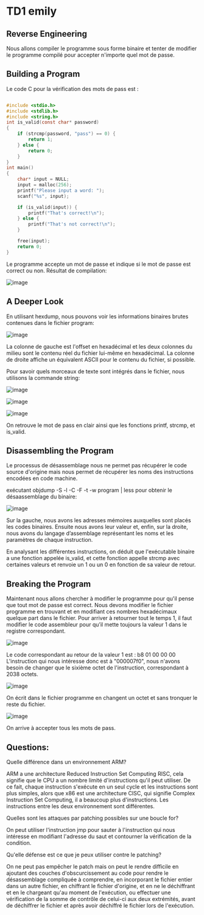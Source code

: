 # TD1 emily 
Reverse Engineering 
--------------

Nous allons compiler le programme sous forme binaire et tenter de modifier le programme compilé pour accepter n'importe quel mot de passe.

Building a Program
-------------- 
 Le code C pour la vérification des mots de pass est :
```C

#include <stdio.h>
#include <stdlib.h>
#include <string.h>
int is_valid(const char* password)
{
    if (strcmp(password, "pass") == 0) {
        return 1;
    } else {
        return 0;
    }
}
int main()
{
    char* input = NULL;
    input = malloc(256);
    printf("Please input a word: ");
    scanf("%s", input);

    if (is_valid(input)) {
        printf("That's correct!\n");
    } else {
        printf("That's not correct!\n");
    }

    free(input);
    return 0;
}
```
Le programme accepte un mot de passe et indique si le mot de passe est correct ou non.
Résultat de compilation:

![image](https://user-images.githubusercontent.com/46088690/152654101-599679b0-bd34-41be-90c9-99594ed2a21d.png)

A Deeper Look
--------------

En utilisant hexdump, nous pouvons voir les informations binaires brutes contenues dans le fichier program:

![image](https://user-images.githubusercontent.com/46088690/152648969-96f37144-769b-4ac4-8101-1709cdcce2e5.png)

La colonne de gauche est l'offset en hexadécimal et les deux colonnes du milieu sont le contenu réel du fichier lui-même en hexadécimal. La colonne de droite affiche un équivalent ASCII pour le contenu du fichier, si possible.

Pour savoir quels morceaux de texte sont intégrés dans le fichier, nous utilisons la commande string:

![image](https://user-images.githubusercontent.com/46088690/152652008-8d860a98-cb7e-4df3-9975-c7357e0f52ce.png)

![image](https://user-images.githubusercontent.com/46088690/152653922-fc281b57-d626-4149-974e-1e5dcaea3a7d.png)

![image](https://user-images.githubusercontent.com/46088690/152651639-06ea407c-0e16-46e1-9c1c-1a9e3aa8444c.png)

On retrouve le mot de pass en clair ainsi que les fonctions printf, strcmp, et is_valid.

Disassembling the Program
-------------- 

Le processus de désassemblage nous ne permet pas récupérer le code source d'origine mais nous permet de récupérer les noms des instructions encodées en code machine.

exécutant objdump -S -l -C -F -t -w program | less pour obtenir le désaassemblage du binaire:

![image](https://user-images.githubusercontent.com/46088690/152651876-9c5fbe2a-0355-4602-986c-6422dd66ca8f.png)

Sur la gauche, nous avons les adresses mémoires auxquelles sont placés les codes binaires. Ensuite nous avons leur valeur et, enfin, sur la droite, nous avons du langage d’assemblage représentant les noms et les paramètres de chaque instruction.

En analysant les différentes instructions, on déduit que l'exécutable binaire a une fonction appelée is_valid, et cette fonction appelle strcmp avec certaines valeurs et renvoie un 1 ou un 0 en fonction de sa valeur de retour. 

Breaking the Program
-------------- 

Maintenant nous allons chercher à modifier le programme pour qu'il pense que tout mot de passe est correct.
Nous devons modifier le fichier programme en trouvant et en modifiant ces nombres hexadécimaux quelque part dans le fichier.
Pour arriver à retourner tout le temps 1, il faut modifier le code assembleur pour qu’il mette toujours la valeur 1 dans le registre correspondant.

![image](https://user-images.githubusercontent.com/46088690/152656790-2027192d-313b-4a34-88c3-04d4d7edc813.png)

Le code correspondant au retour de la valeur 1 est : b8 01 00 00 00
L'instruction qui nous intéresse donc est à "000007f0", nous n'avons besoin de changer que le sixième octet de l'instruction, correspondant à 2038 octets.

![image](https://user-images.githubusercontent.com/46088690/152657136-89077313-a4f7-4ad2-b491-b58bb765eec0.png)

On écrit dans le fichier programme en changent un octet et sans tronquer le reste du fichier.

![image](https://user-images.githubusercontent.com/46088690/152657207-03ec24d7-36b7-4e0a-965a-c96a4b3c8354.png)

On arrive à accepter tous les mots de pass.

Questions:
-------------- 
Quelle différence dans un environnement ARM?

ARM a une architecture Reduced Instruction Set Computing RISC, cela signifie que le CPU a un nombre limité d'instructions qu'il peut utiliser. De ce fait, chaque instruction s'exécute en un seul cycle et les instructions sont plus simples, alors que x86 est une architecture CISC, qui signifie Complex Instruction Set Computing, il a beaucoup plus d'instructions. Les instructions entre les deux environnement sont différentes.

Quelles sont les attaques par patching possibles sur une boucle for?

On peut utiliser l'instruction jmp pour sauter à l'instruction qui nous intéresse en modifiant l'adresse du saut et contourner la vérification de la condition.

Qu'elle défense est ce que je peux utiliser contre le patching?

On ne peut pas empêcher le patch mais on peut le rendre difficile en ajoutant des couches d'obscurcissement au code pour rendre le désassemblage compliquée à comprendre, en incorporant le fichier entier dans un autre fichier, en chiffrant le fichier d'origine, et en ne le déchiffrant et en le chargeant qu'au moment de l'exécution, ou effectuer une vérification de la somme de contrôle de celui-ci aux deux extrémités, avant de déchiffrer le fichier et après avoir déchiffré le fichier lors de l'exécution.
